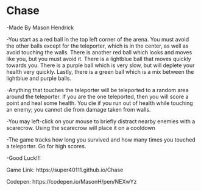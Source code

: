 # Chase
<p>-Made By Mason Hendrick </p>
<p>-You start as a red ball in the top left corner of the arena. You must avoid the other balls except for the teleporter, which is in the center, as well as avoid touching the walls. There is another red ball which looks and moves like you, but you must avoid it. There is a lightblue ball that moves quickly towards you. There is a purple ball which is very slow, but will deplete your health very quickly. Lastly, there is a green ball which is a mix between the lightblue and purple balls.</p>
<p>-Anything that touches the teleporter will be teleported to a random area around the teleporter. If you are the one teleported, then you will score a point and heal some health. You die if you run out of health while touching an enemy; you cannot die from damage taken from walls.</p>
<p>-You may left-click on your mouse to briefly distract nearby enemies with a scarecrow. Using the scarecrow will place it on a cooldown</p>
<p>-The game tracks how long you survived and how many times you touched a teleporter. Go for high scores.</p>
<p>-Good Luck!!!</p>
<p> Game Link: https://super40111.github.io/Chase </p>
<p> Codepen: https://codepen.io/MasonH/pen/NEXwYz </p>
